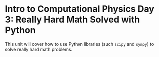 # Intro to Computational Physics Day 3: Really Hard Math Solved with Python

This unit will cover how to use Python libraries (such `scipy` and `sympy`) to solve really hard math problems.
